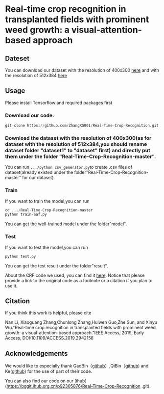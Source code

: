 # Real-time crop recognition in transplanted fields with prominent weed growth: a visual-attention-based approach

## Dateset

You can download our dataset with the resolution of 400x300 [here](https://pan.baidu.com/s/1FloZQhICkibRxh-2GJTwyg
) and with the resolution of 512x384 [here](https://pan.baidu.com/s/1CPi_BXXDQiOiryMDegZz8Q
)

## Usage

Please install Tensorflow and required packages first

### Download our code.

```python
git clone https://github.com/ZhangXG001/Real-Time-Crop-Recognition.git
```

### Download the dataset with the resolution of 400x300(as for dataset with the resolution of 512x384,you should rename dataset folder "dataset1" to "dataset" first) and directly put them under the folder "Real-Time-Crop-Recognition-master".

You can run ``` .../python csv_generator.py ```to create .csv files of dataset(already existed under the folder"Real-Time-Crop-Recognition-master" for our dataset).


### Train

If you want to train the model,you can run

```python
cd .../Real-Time-Crop-Recognition-master
python train-aaf.py
```
You can get the well-trained model under the folder"model".

### Test

If you want to test the model,you can run

```python
python test.py
```
You can get the test result under the folder"result".

About the CRF code we used, you can find it [here](https://github.com/Andrew-Qibin/dss_crf). Notice that please provide a link to the original code as a footnote or a citation if you plan to use it.

## Citation

If you think this work is helpful, please cite

Nan Li, Xiaoguang Zhang,Chunlong Zhang,Huiwen Guo,Zhe Sun, and Xinyu Wu."Real-time crop recognition in transplanted fields with prominent weed growth: a visual-attention-based approach."IEEE Access, 2019, Early Access, DOI:10.1109/ACCESS.2019.2942158


## Acknowledgements

We would like to especially thank GaoBin（[github](https://github.com/gbyy422990/salience_object_detection)）,QiBin（[github](https://github.com/Andrew-Qibin/DSS)) and Ke([github](https://github.com/twke18/Adaptive_Affinity_Fields)) for the use of part of their code.

You can also find our code on our [ihub](https://bggit.ihub.org.cn/p92305876/Real-Time-Crop-Recognition .git).

